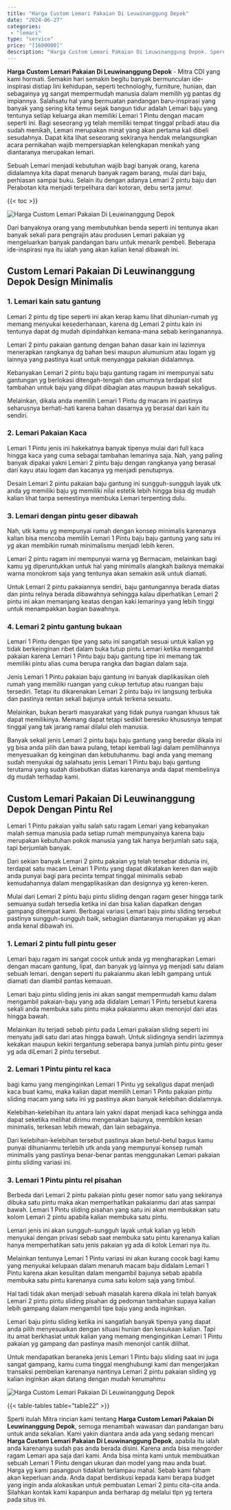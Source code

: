```yaml
---
title: "Harga Custom Lemari Pakaian Di Leuwinanggung Depok"
date: "2024-06-27"
categories:
 - "lemari"
type: "service"
price: "[1600000]"
description: "Harga Custom Lemari Pakaian Di Leuwinanggung Depok. Spereti itulah Mitra rincian kami tentang **Harga Custom Lemari Pakaian Di Leuwinanggung Depok**, semoga..."
---
```


**Harga Custom Lemari Pakaian Di Leuwinanggung Depok** - Mitra CDI yang kami hormati. Semakin hari semakin begitu banyak bermunculan ide-inspirasi distiap lini kehidupan, seperti technologhy, furniture, hunian, dan sebagainya yg sangat mempermudah manusia dalam memilih yg pantas dg impiannya. Salahsatu hal yang bermuatan pandangan baru-inspirasi yang banyak yang sering kita temui sejak bangun tidur adalah Lemari baju yang tentunya setiap keluarga akan memiliki Lemari 1 Pintu dengan macam seperti ini. Bagi seseorang yg telah memiliki tempat tinggal pribadi atau dia sudah menikah, Lemari merupakan minat yang akan pertama kali dibeli sesudahnya. Dapat kita lihat seseorang sekiranya hendak melangsungkan acara pernikahan wajib mempersiapkan kelengkapan menikah yang diantaranya merupakan lemari.

Sebuah Lemari menjadi kebutuhan wajib bagi banyak orang, karena didalamnya kita dapat menaruh banyak ragam barang, mulai dari baju, perhiasan sampai buku. Selain itu dengan adanya Lemari 2 pintu baju dan Perabotan kita menjadi terpelihara dari kotoran, debu serta jamur.

{{< toc >}}

![Harga Custom Lemari Pakaian Di Leuwinanggung Depok](/images/mebel/dipan-anak-018.jpg)

Dari banyaknya orang yang membutuhkan benda seperti ini tentunya akan banyak sekali para pengrajin atau produsen Lemari pakaian yg mengeluarkan banyak pandangan baru untuk menarik pembeli. Beberapa ide-inspirasi nya itu ialah yang akan kalian kenal dibawah ini.

## Custom Lemari Pakaian Di Leuwinanggung Depok Design Minimalis

### 1\. Lemari kain satu gantung

Lemari 2 pintu dg tipe seperti ini akan kerap kamu lihat dihunian-rumah yg memang menyukai kesederhanaan, karena dg Lemari 2 pintu kain ini tentunya dapat dg mudah dipindahkan kemana-mana sebab keringanannya.

Lemari 2 pintu pakaian gantung dengan bahan dasar kain ini lazimnya menerapkan rangkanya dg bahan besi maupun alumunium atau logam yg lainnya yang pastinya kuat untuk menyangga pakaian didalamnya.

Kebanyakan Lemari 2 pintu baju baju gantung ragam ini mempunyai satu gantungan yg berlokasi ditengah-tengah dan umumnya terdapat slot tambahan untuk baju yang dilipat dibagian atas maupun bawah sekaligus.

Melainkan, dikala anda memilih Lemari 1 Pintu dg macam ini pastinya seharusnya berhati-hati karena bahan dasarnya yg berasal dari kain itu sendiri.

### 2\. Lemari Pakaian Kaca

Lemari 1 Pintu jenis ini hakekatnya banyak tipenya mulai dari full kaca hingga kaca yang cuma sebagai tambahan lemarinya saja. Nah, yang paling banyak dipakai yakni Lemari 2 pintu baju dengan rangkanya yang berasal dari kayu atau logam dan kacanya yg menjadi penutupnya.

Desain Lemari 2 pintu pakaian baju gantung ini sungguh-sungguh layak utk anda yg memiliki baju yg memiliki nilai estetik lebih hingga bisa dg mudah kalian lihat tanpa semestinya membuka Lemari terpenting dulu.

### 3\. Lemari dengan pintu geser dibawah

Nah, utk kamu yg mempunyai rumah dengan konsep minimalis karenanya kalian bisa mencoba memilih Lemari 1 Pintu baju baju gantung yang satu ini yg akan membikin rumah minimalismu menjadi lebih keren.

Lemari 2 pintu ragam ini mempunyai warna yg Bermacam, melainkan bagi kamu yg diperuntukkan untuk hal yang minimalis alangkah baiknya memakai warna monokrom saja yang tentunya akan semakin asik untuk diamati.

Untuk Lemari 2 pintu pakaiannya sendiri, baju gantungannya berada diatas dan pintu relnya berada dibawahnya sehingga kalau diperhatikan Lemari 2 pintu ini akan memanjang keatas dengan kaki lemarinya yang lebih tinggi untuk menampakkan bagian bawahnya.

### 4\. Lemari 2 pintu gantung bukaan

Lemari 1 Pintu dengan tipe yang satu ini sangatlah sesuai untuk kalian yg tidak berkeinginan ribet dalam buka tutup pintu Lemari ketika mengambil pakaian karena Lemari 1 Pintu baju baju gantung tipe ini memang tak memiliki pintu alias cuma berupa rangka dan bagian dalam saja.

Jenis Lemari 1 Pintu pakaian baju gantung ini banyak diaplikasikan oleh rumah yang memiliki ruangan yang cukup tertutup atau ruangan baju tersediri. Tetapi itu dikarenakan Lemari 2 pintu baju ini langsung terbuka dan pastinya rentan sekali bajunya untuk terkena sesuatu.

Melainkan, bukan berarti masyarakat yang tidak punya ruangan khusus tak dapat memilikinya. Memang dapat tetapi sedikit beresiko khususnya tempat tinggal yang tak jarang ramai dilalui oleh manusia.

Banyak sekali jenis Lemari 2 pintu baju baju gantung yang beredar dikala ini yg bisa anda pilih dan bawa pulang, tetapi kembali lagi dalam pemilihannya menyesuaikan dg keinginan dan kebutuhanmu. bagi anda yang memang sudah menyukai dg salahsatu jenis Lemari 1 Pintu baju baju gantung terutama yang sudah disebutkan diatas karenanya anda dapat membelinya dg mudah terhadap kami.

## Custom Lemari Pakaian Di Leuwinanggung Depok Dengan Pintu Rel

Lemari 1 Pintu pakaian yaitu salah satu ragam Lemari yang kebanyakan malah semua manusia pada setiap rumah mempunyainya karena baju merupakan kebutuhan pokok manusia yang tak hanya berjumlah satu saja, tapi berjumlah banyak.

Dari sekian banyak Lemari 2 pintu pakaian yg telah tersebar didunia ini, terdapat satu macam Lemari 1 Pintu yang dapat dikatakan keren dan wajib anda punyai bagi para pecinta tempat tinggal minimalis sebab kemudahannya dalam mengaplikasikan dan designnya yg keren-keren.

Mulai dari Lemari 2 pintu baju pintu sliding dengan ragam geser hingga tarik semuanya sudah tersedia ketika ini dan bisa kalian dapatkan dengan gampang ditempat kami. Berbagai variasi Lemari baju pintu sliding tersebut pastinya sungguh-sungguh baik, sebagian diantaranya merupakan yg akan anda kenal dibawah ini.

### 1\. Lemari 2 pintu full pintu geser

Lemari baju ragam ini sangat cocok untuk anda yg mengharapkan Lemari dengan macam gantung, lipat, dan banyak yg lainnya yg menjadi satu dalam sebuah lemari. dengan seperti itu pakaianmu akan lebih gampang untuk diamati dan diambil pantas kemauan.

Lemari baju pintu sliding jenis ini akan sangat mempermudah kamu dalam mengambil pakaian-baju yang ada didalam Lemari 1 Pintu tersebut karena sekali anda membuka satu pintu maka pakaianmu akan menonjol dari atas hingga bawah.

Melainkan itu terjadi sebab pintu pada Lemari pakaian slidng seperti ini menyatu jadi satu dari atas hingga bawah. Untuk slidingnya sendiri lazimnya kekakan maupun kekiri tergantung seberapa banya jumlah pintu pintu geser yg ada diLemari 2 pintu tersebut.

### 2\. Lemari 1 Pintu pintu rel kaca

bagi kamu yang menginginkan Lemari 1 Pintu yg sekaligus dapat menjadi kaca buat kamu, maka kalian dapat memilih Lemari 1 Pintu pakaian pintu sliding macam yang satu ini yg pastinya akan banyak kelebihan didalamnya.

Kelebihan-kelebihan itu antara lain yakni dapat menjadi kaca sehingga anda dapat seketika melihat dirimu mengenakan bajunya, membikin kesan minimalis, terkesan lebih mewah, dan lain sebagainya.

Dari kelebihan-kelebihan tersebut pastinya akan betul-betul bagus kamu punyai dihunianmu terlebih utk anda yang mempunyai konsep rumah minimalis yang pastinya benar-benar pantas menggunakan Lemari pakaian pintu sliding variasi ini.

### 3\. Lemari 1 Pintu pintu rel pisahan

Berbeda dari Lemari 2 pintu pakaian pintu geser nomor satu yang sekiranya dibuka satu pintu maka akan memperhatikan pakaianmu dari atas sampai bawah. Lemari 1 Pintu sliding pisahan yang satu ini akan membukakan satu kolom Lemari 2 pintu apabila kalian membuka satu pintu.

Lemari jenis ini akan sungguh-sungguh layak untuk kalian yg lebih menyukai dengan privasi sebab saat membuka satu pintu karenanya kalian hanya memperhatikan satu jenis pakaian yg ada di kolok Lemari nya itu.

Melainkan tentunya Lemari 1 Pintu variasi ini akan kurang cocok bagi kamu yang menyukai kelupaan dalam menaruh macam baju didalam Lemari 1 Pintu karena akan kesulitan dalam mengambil bajunya sebab apabila membuka satu pintu karenanya cuma satu kolom saja yang timbul.

Hal tadi tidak akan menjadi sebuah masalah karena dikala ini telah banyak Lemari 2 pintu pintu sliding pisahan dg pedoman tambahan supaya kalian lebih gampang dalam mengambil tipe baju yang anda inginkan.

Lemari baju pintu sliding ketika ini sangatlah banyak tipenya yang dapat anda pilih menyesuaikan dengan situasi hunian dan kesukaan kalian. Tapi itu amat berkhasiat untuk kalian yang memang menginginkan Lemari 1 Pintu pakaian yg gampang dan pastinya masih menonjol cantik dilihat.

Untuk mendapatkan beraneka jenis Lemari 1 Pintu baju sliding saat ini juga sangat gampang, kamu cuma tinggal menghubungi kami dan mengerjakan transaksi pembelian karenanya nantinya Lemari 2 pintu pakaian sliding yg kalian inginkan akan datang dengan mudah kerumahmu

![Harga Custom Lemari Pakaian Di Leuwinanggung Depok](/images/mebel/lemari-buku-007.jpg)

{{< table-tables table="table22" >}}

Sperti itulah Mitra rincian kami tentang **Harga Custom Lemari Pakaian Di Leuwinanggung Depok**, semoga menambah wawasan dan pandangan baru untuk anda sekalian. Kami yakin diantara anda ada yang sedang mencari **Harga Custom Lemari Pakaian Di Leuwinanggung Depok**, apabila itu ialah anda karenanya sudah pas anda berada disini. Karena anda bisa mengorder ragam Lemari apa saja dari kami. Anda bisa minta kami untuk membuatkan sebuah Lemari 1 Pintu dengan ukuran dan model yang mau anda buat. Harga yg kami pasangpun tidaklah terlampau mahal. Sebab kami faham akan keperluan anda. Anda dapat berdiskusi kepada kami berapa budget yang ingin anda alokasikan untuk pembuatan Lemari 2 pintu cita-cita anda. Silahkan kontak kami kapanpun anda berharap dg melalui tlpn yg tertera pada situs ini.
